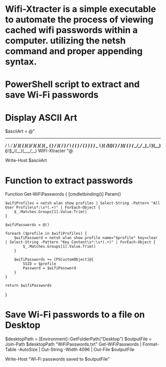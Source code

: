 # Wifi-Xtracter is a simple executable to automate the process of viewing cached wifi passwords within a computer. utilizing the netsh command and proper appending syntax. 


# PowerShell script to extract and save Wi-Fi passwords

# Display ASCII Art
$asciiArt = @"
  __        ___  _  _  ____  ____  ____  __  __  ____  __    ___  __ _ 
 / _\      / __)/ )( \(  __)(  __)/ ___)(  )(  )(  _ \(  )  / __)(  / )
/    \    ( (__ ) \/ ( ) _)  ) _) \___ \ )( /)(_)( )   / )(__( (__ )  (
\_/\_/     \___)\____/(____)(__)  (____/(__)\____/(__\_)(____/\__\_)
                           WIFI-Xtracter
"@

Write-Host $asciiArt

# Function to extract passwords
Function Get-WiFiPasswords {
    [cmdletbinding()]
    Param()

    $wifiProfiles = netsh wlan show profiles | Select-String -Pattern "All User Profile\s*:\s*(.+)" | ForEach-Object {
        $_.Matches.Groups[1].Value.Trim()
    }

    $wifiPasswords = @()

    foreach ($profile in $wifiProfiles) {
        $wifiPassword = netsh wlan show profile name="$profile" key=clear | Select-String -Pattern "Key Content\s*:\s*(.+)" | ForEach-Object {
            $_.Matches.Groups[1].Value.Trim()
        }

        $wifiPasswords += [PSCustomObject]@{
            SSID = $profile
            Password = $wifiPassword
        }
    }

    return $wifiPasswords
}

# Save Wi-Fi passwords to a file on Desktop
$desktopPath = [Environment]::GetFolderPath("Desktop")
$outputFile = Join-Path $desktopPath "WiFiPasswords.txt"
Get-WiFiPasswords | Format-Table -AutoSize | Out-String -Width 4096 | Out-File $outputFile

Write-Host "Wi-Fi passwords saved to $outputFile"
